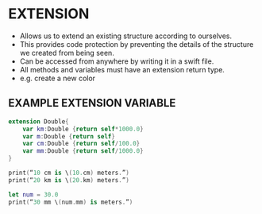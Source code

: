
# EXTENSION
- Allows us to extend an existing structure according to ourselves.
- This provides code protection by preventing the details of the structure we created from being seen.
- Can be accessed from anywhere by writing it in a swift file.
- All methods and variables must have an extension return type.
- e.g. create a new color

## EXAMPLE EXTENSION VARIABLE 

```swift
extension Double{
    var km:Double {return self*1000.0}
    var m:Double {return self}
    var cm:Double {return self/100.0}
    var mm:Double {return self/1000.0}
}

print(“10 cm is \(10.cm) meters.”)
print(“20 km is \(20.km) meters.”)

let num = 30.0
print(“30 mm \(num.mm) is meters.”)
```
